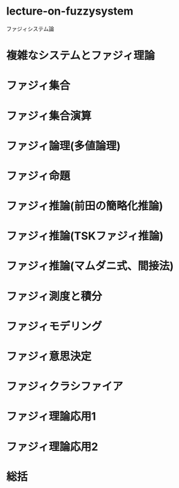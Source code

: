 # lecture-on-fuzzysystem
ファジィシステム論

# 複雑なシステムとファジィ理論
# ファジィ集合
# ファジィ集合演算
# ファジィ論理(多値論理)
# ファジィ命題
# ファジィ推論(前田の簡略化推論)
# ファジィ推論(TSKファジィ推論)
# ファジィ推論(マムダニ式、間接法)
# ファジィ測度と積分
# ファジィモデリング
# ファジィ意思決定
# ファジィクラシファイア
# ファジィ理論応用1
# ファジィ理論応用2
# 総括

